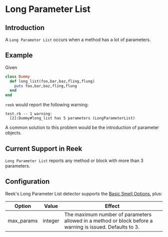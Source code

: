 # Long Parameter List

## Introduction

A `Long Parameter List` occurs when a method has a lot of parameters.

## Example

Given

```Ruby
class Dummy
  def long_list(foo,bar,baz,fling,flung)
    puts foo,bar,baz,fling,flung
  end
end
```

`reek` would report the following warning:

```
test.rb -- 1 warning:
  [2]:Dummy#long_list has 5 parameters (LongParameterList)
```

A common solution to this problem would be the introduction of parameter objects.

## Current Support in Reek

`Long Parameter List` reports any method or block with more than 3 parameters.

## Configuration

Reek's Long Parameter List detector supports the [Basic Smell Options](Basic-Smell-Options.md), plus:

| Option         | Value       | Effect  |
| ---------------|-------------|---------|
| max_params |  integer | The maximum number of parameters allowed in a method or block before a warning is issued. Defaults to 3. |

